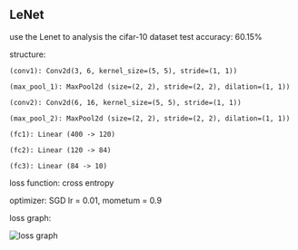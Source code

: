 ## LeNet

use the Lenet to analysis the cifar-10 dataset
test accuracy: 60.15%

structure:

    (conv1): Conv2d(3, 6, kernel_size=(5, 5), stride=(1, 1))
  
    (max_pool_1): MaxPool2d (size=(2, 2), stride=(2, 2), dilation=(1, 1))
  
    (conv2): Conv2d(6, 16, kernel_size=(5, 5), stride=(1, 1))
  
    (max_pool_2): MaxPool2d (size=(2, 2), stride=(2, 2), dilation=(1, 1))
  
    (fc1): Linear (400 -> 120)
  
    (fc2): Linear (120 -> 84)
  
    (fc3): Linear (84 -> 10)
 
loss function: cross entropy

optimizer: SGD lr = 0.01, mometum = 0.9

loss graph:

![loss graph](https://github.com/yt4766269/pytorch_zoo/blob/master/LeNet/out.png)
